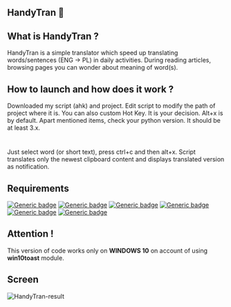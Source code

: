 ## HandyTran :memo:

## What is HandyTran ?
HandyTran is a simple translator which speed up translating words/sentences (ENG -> PL) in daily activities. During reading articles, browsing pages you can wonder about meaning of word(s). 

## How to launch and how does it work ?
Downloaded my script (ahk) and project. Edit script to modify the path of project where it is. You can also custom Hot Key. It is your decision. Alt+x is by default. Apart mentioned items, check your python version. It should be at least 3.x. 
# 
Just select word (or short text), press ctrl+c and then alt+x. Script translates only the newest clipboard content and displays translated version as notification. 

## Requirements
[![Generic badge](https://img.shields.io/badge/Python-3.x-green.svg)](https://shields.io/)
[![Generic badge](https://img.shields.io/badge/AutoHotKey.x.x-green.svg)](https://shields.io/)
[![Generic badge](https://img.shields.io/badge/Module-win10toast-green.svg)](https://shields.io/)
[![Generic badge](https://img.shields.io/badge/Module-googletrans-green.svg)](https://shields.io/)
[![Generic badge](https://img.shields.io/badge/Module-pyperclip-green.svg)](https://shields.io/)
[![Generic badge](https://img.shields.io/badge/Module-time-green.svg)](https://shields.io/)

## Attention !
This version of code works only on **WINDOWS 10** on account of using **win10toast** module. 

## Screen
![HandyTran-result](https://user-images.githubusercontent.com/33324211/95623494-a7f16a80-0a75-11eb-886b-9d7025f8e5a4.PNG)


